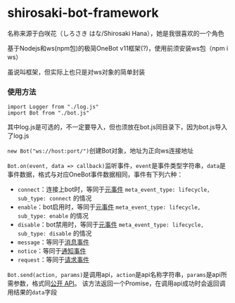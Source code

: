 # shirosaki-bot-framework
名称来源于白咲花（しろさき はな/Shirosaki Hana），她是我很喜欢的一个角色

基于Nodejs和ws(npm包)的极简OneBot v11框架(?)，使用前须安装ws包（npm i ws）

虽说叫框架，但实际上也只是对ws对象的简单封装

### 使用方法
```
import Logger from "./log.js"
import Bot from "./bot.js"
```
其中log.js是可选的，不一定要导入，但也须放在bot.js同目录下，因为bot.js导入了log.js

`new Bot("ws://host:port/")`创建Bot对象，地址为正向ws连接地址

`Bot.on(event, data => callback)`监听事件，`event`是事件类型字符串，`data`是事件数据，格式与对应OneBot事件数据相同，事件有下列六种：

- `connect`：连接上bot时，等同于[元事件](https://github.com/botuniverse/onebot-11/blob/master/event/meta.md) `meta_event_type: lifecycle, sub_type: connect` 的情况
- `enable`：bot启用时，等同于[元事件](https://github.com/botuniverse/onebot-11/blob/master/event/meta.md) `meta_event_type: lifecycle, sub_type: enable` 的情况
- `disable`：bot禁用时，等同于[元事件](https://github.com/botuniverse/onebot-11/blob/master/event/meta.md) `meta_event_type: lifecycle, sub_type: disable` 的情况
- `message`：等同于[消息事件](https://github.com/botuniverse/onebot-11/blob/master/event/message.md)
- `notice`：等同于[通知事件](https://github.com/botuniverse/onebot-11/blob/master/event/notice.md)
- `request`：等同于[请求事件](https://github.com/botuniverse/onebot-11/blob/master/event/request.md)

`Bot.send(action, params)`是调用api，`action`是api名称字符串，`params`是api所需参数，格式同[公开 API](https://github.com/botuniverse/onebot-11/blob/master/api/public.md)。
该方法返回一个Promise，在调用api成功时会返回调用结果的`data`字段
